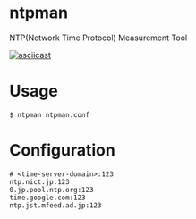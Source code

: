ntpman
======
NTP(Network Time Protocol) Measurement Tool

[![asciicast](https://asciinema.org/a/ZkV6sBi8e9Eo1Vuj0BNFZsFld.svg)](https://asciinema.org/a/ZkV6sBi8e9Eo1Vuj0BNFZsFld)

# Usage
```
$ ntpman ntpman.conf
```

# Configuration
```
# <time-server-domain>:123
ntp.nict.jp:123
0.jp.pool.ntp.org:123
time.google.com:123
ntp.jst.mfeed.ad.jp:123
```
